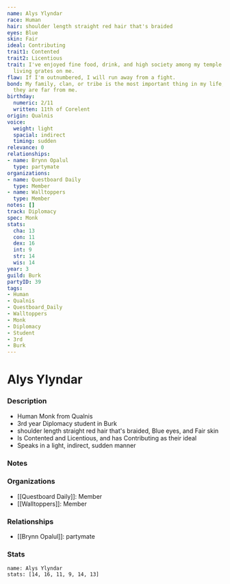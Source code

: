 ```yaml
---
name: Alys Ylyndar
race: Human
hair: shoulder length straight red hair that's braided
eyes: Blue
skin: Fair
ideal: Contributing
trait1: Contented
trait2: Licentious
trait: I've enjoyed fine food, drink, and high society among my temple's elite. Rough
  living grates on me.
flaw: If I'm outnumbered, I will run away from a fight.
bond: My family, clan, or tribe is the most important thing in my life, even when
  they are far from me.
birthday:
  numeric: 2/11
  written: 11th of Corelent
origin: Qualnis
voice:
  weight: light
  spacial: indirect
  timing: sudden
relevance: 0
relationships:
- name: Brynn Opalul
  type: partymate
organizations:
- name: Questboard Daily
  type: Member
- name: Walltoppers
  type: Member
notes: []
track: Diplomacy
spec: Monk
stats:
  cha: 13
  con: 11
  dex: 16
  int: 9
  str: 14
  wis: 14
year: 3
guild: Burk
partyID: 39
tags:
- Human
- Qualnis
- Questboard_Daily
- Walltoppers
- Monk
- Diplomacy
- Student
- 3rd
- Burk
---
```

# Alys Ylyndar
### Description
- Human Monk from Qualnis
- 3rd year Diplomacy student in Burk
- shoulder length straight red hair that's braided, Blue eyes, and Fair skin
- Is Contented and Licentious, and has Contributing as their ideal
- Speaks in a light, indirect, sudden manner

### Notes

### Organizations
- [[Questboard Daily]]: Member
- [[Walltoppers]]: Member

### Relationships
- [[Brynn Opalul]]: partymate

### Stats
```statblock
name: Alys Ylyndar
stats: [14, 16, 11, 9, 14, 13]
```